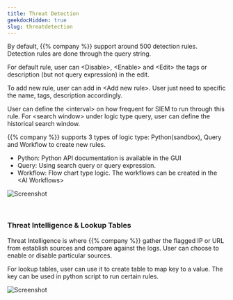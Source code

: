 ```yaml
---
title: Threat Detection
geekdocHidden: true
slug: threatdetection
---
```


By default, {{% company %}} support around 500 detection rules. Detection rules are done through the query string. 

For default rule, user can \<Disable>, \<Enable> and \<Edit> the tags or description (but not query expression) in the edit.

To add new rule, user can add in \<Add new rule>.  User just need to specific the name, tags, description accordingly.

User can define the \<interval> on how frequent for SIEM to run through this rule. For \<search window> under logic type query, user can define the historical search window. 

{{% company %}} supports 3 types of logic type: Python(sandbox), Query and Workflow to create new rules.  
* Python: Python API documentation is available in the GUI 
* Query: Using search query or query expression. 
* Workflow: Flow chart type logic. The workflows can be created in the \<AI Workflows>

![Screenshot](/cloud_vista/securityanalytics/images/threatdetection.png)

&nbsp;

### Threat Intelligence & Lookup Tables
Threat Intelligence is where {{% company %}} gather the flagged IP or URL from establish sources and compare against the logs.  User can choose to enable or disable particular sources.

For lookup tables, user can use it to create table to map key to a value. The key can be used in python script to run certain rules.

![Screenshot](/cloud_vista/securityanalytics/images/threatdetection2.png)






